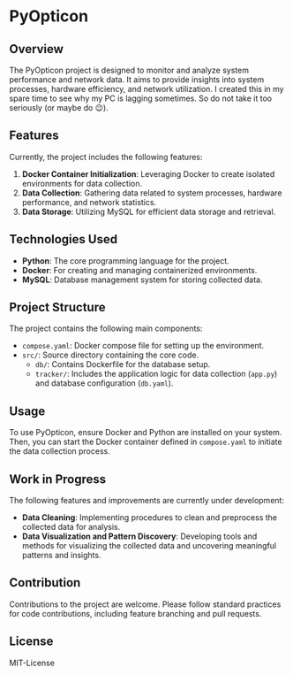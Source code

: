 # PyOpticon

## Overview
The PyOpticon project is designed to monitor and analyze system performance and network data. It aims to provide insights into system processes, hardware efficiency, and network utilization.
I created this in my spare time to see why my PC is lagging sometimes. So do not take it too seriously (or maybe do 😉).

## Features
Currently, the project includes the following features:
1. **Docker Container Initialization**: Leveraging Docker to create isolated environments for data collection.
2. **Data Collection**: Gathering data related to system processes, hardware performance, and network statistics.
3. **Data Storage**: Utilizing MySQL for efficient data storage and retrieval.

## Technologies Used
- **Python**: The core programming language for the project.
- **Docker**: For creating and managing containerized environments.
- **MySQL**: Database management system for storing collected data.

## Project Structure
The project contains the following main components:
- `compose.yaml`: Docker compose file for setting up the environment.
- `src/`: Source directory containing the core code.
  - `db/`: Contains Dockerfile for the database setup.
  - `tracker/`: Includes the application logic for data collection (`app.py`) and database configuration (`db.yaml`).

## Usage
To use PyOpticon, ensure Docker and Python are installed on your system. Then, you can start the Docker container defined in `compose.yaml` to initiate the data collection process.

## Work in Progress
The following features and improvements are currently under development:
- **Data Cleaning**: Implementing procedures to clean and preprocess the collected data for analysis.
- **Data Visualization and Pattern Discovery**: Developing tools and methods for visualizing the collected data and uncovering meaningful patterns and insights.

## Contribution
Contributions to the project are welcome. Please follow standard practices for code contributions, including feature branching and pull requests.

## License
MIT-License
